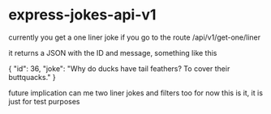 # express-jokes-api-v1

currently you get a one liner joke if you go to the route /api/v1/get-one/liner

it returns a JSON with the ID and message, something like this

{
  "id": 36,
  "joke": "Why do ducks have tail feathers? To cover their buttquacks."
}

future implication can me two liner jokes and filters too for now this is it, it is just for test purposes